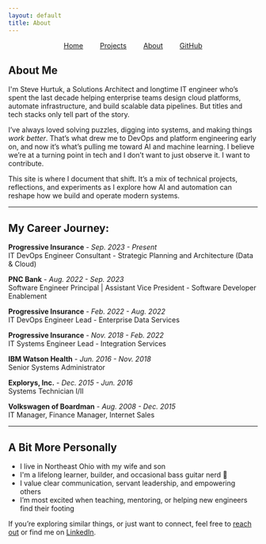 ```yaml
---
layout: default
title: About
---
```


<nav style="text-align:center; margin: 1em 0;">
  <a href="/" style="margin: 0 15px;">Home</a>
  <a href="/projects.html" style="margin: 0 15px;">Projects</a>
  <a href="/about.html" style="margin: 0 15px;">About</a>
  <a href="https://github.com/shurtech" style="margin: 0 15px;" target="_blank">GitHub</a>
</nav>

## About Me

I'm Steve Hurtuk, a Solutions Architect and longtime IT engineer who’s spent the last decade helping enterprise teams design cloud platforms, automate infrastructure, and build scalable data pipelines. But titles and tech stacks only tell part of the story.

I’ve always loved solving puzzles, digging into systems, and making things *work better*. That’s what drew me to DevOps and platform engineering early on, and now it’s what’s pulling me toward AI and machine learning. I believe we’re at a turning point in tech and I don’t want to just observe it. I want to contribute.

This site is where I document that shift. It’s a mix of technical projects, reflections, and experiments as I explore how AI and automation can reshape how we build and operate modern systems.

---

## My Career Journey:

**Progressive Insurance** - *Sep. 2023 - Present*   
IT DevOps Engineer Consultant - Strategic Planning and Architecture (Data & Cloud)

**PNC Bank** - *Aug. 2022 - Sep. 2023*   
Software Engineer Principal | Assistant Vice President - Software Developer Enablement

**Progressive Insurance** - *Feb. 2022 - Aug. 2022*   
IT DevOps Engineer Lead - Enterprise Data Services

**Progressive Insurance** - *Nov. 2018 - Feb. 2022*   
IT Systems Engineer Lead - Integration Services

**IBM Watson Health** - *Jun. 2016 - Nov. 2018*   
Senior Systems Administrator 

**Explorys, Inc.** - *Dec. 2015 - Jun. 2016*   
Systems Technician I/II 

 **Volkswagen of Boardman** - *Aug. 2008 - Dec. 2015*  
IT Manager, Finance Manager, Internet Sales

---

## A Bit More Personally

- I live in Northeast Ohio with my wife and son
- I'm a lifelong learner, builder, and occasional bass guitar nerd 🎸
- I value clear communication, servant leadership, and empowering others
- I’m most excited when teaching, mentoring, or helping new engineers find their footing

If you’re exploring similar things, or just want to connect, feel free to [reach out](mailto:shurtuk@gmail.com) or find me on [LinkedIn](https://www.linkedin.com/in/stephenhurtuk/).